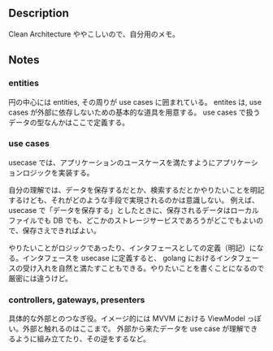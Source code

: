 
## Description

Clean Architecture ややこしいので、自分用のメモ。

## Notes

### entities

円の中心には entities, その周りが use cases に囲まれている。 entites は, use cases が外部に依存しないための基本的な道具を用意する。
use cases で扱うデータの型なんかはここで定義する。

### use cases

usecase では、アプリケーションのユースケースを満たすようにアプリケーションロジックを実装する。

自分の理解では、データを保存するだとか、検索するだとかやりたいことを明記するけども、それがどのような手段で実現されるのかは意識しない。
例えば、 usecase で「データを保存する」としたときに、保存されるデータはローカルファイルでも DB でも、どこかのストレージサービスであろうがどこでもよいので、保存さえできればよい。

やりたいことがロジックであったり、インタフェースとしての定義（明記）になる。インタフェースを usecase に定義すると、 golang におけるインタフェースの受け入れを自然と満たすこともできる。やりたいことを書くことになるので厳密には違うけど。

### controllers, gateways, presenters

具体的な外部とのつなぎ役。イメージ的には MVVM における ViewModel っぽい。外部と触れるのはここまで。
外部から来たデータを use case が理解できるように組み立てたり、その逆をするなど。

